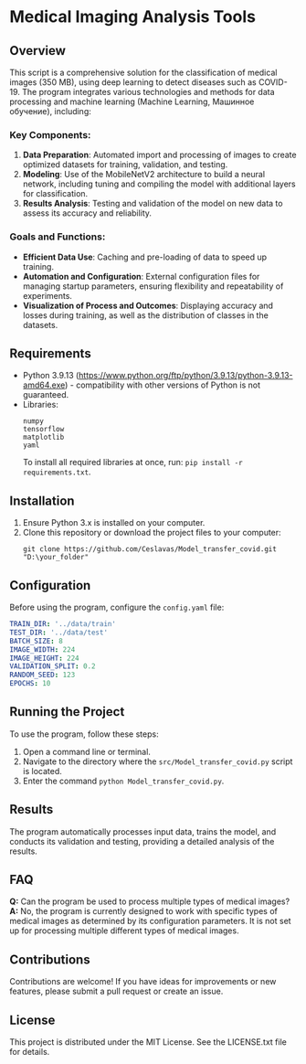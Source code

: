 ﻿
# Medical Imaging Analysis Tools

## Overview
This script is a comprehensive solution for the classification of medical images (350 MB), using deep learning to detect diseases such as COVID-19. The program integrates various technologies and methods for data processing and machine learning (Machine Learning, Машинное обучение), including:

### Key Components:
1. **Data Preparation**: Automated import and processing of images to create optimized datasets for training, validation, and testing.
2. **Modeling**: Use of the MobileNetV2 architecture to build a neural network, including tuning and compiling the model with additional layers for classification.
3. **Results Analysis**: Testing and validation of the model on new data to assess its accuracy and reliability.

### Goals and Functions:
- **Efficient Data Use**: Caching and pre-loading of data to speed up training.
- **Automation and Configuration**: External configuration files for managing startup parameters, ensuring flexibility and repeatability of experiments.
- **Visualization of Process and Outcomes**: Displaying accuracy and losses during training, as well as the distribution of classes in the datasets.

## Requirements
- Python 3.9.13 (https://www.python.org/ftp/python/3.9.13/python-3.9.13-amd64.exe)  - compatibility with other versions of Python is not guaranteed.
- Libraries:
  ```
  numpy
  tensorflow
  matplotlib
  yaml
  ```
  To install all required libraries at once, run: `pip install -r requirements.txt`.

## Installation
1. Ensure Python 3.x is installed on your computer.
2. Clone this repository or download the project files to your computer:
   ```
   git clone https://github.com/Ceslavas/Model_transfer_covid.git "D:\your_folder"
   ```

## Configuration
Before using the program, configure the `config.yaml` file:
```yaml
TRAIN_DIR: '../data/train'
TEST_DIR: '../data/test'
BATCH_SIZE: 8
IMAGE_WIDTH: 224
IMAGE_HEIGHT: 224
VALIDATION_SPLIT: 0.2
RANDOM_SEED: 123
EPOCHS: 10
```

## Running the Project
To use the program, follow these steps:
1. Open a command line or terminal.
2. Navigate to the directory where the `src/Model_transfer_covid.py` script is located.
3. Enter the command `python Model_transfer_covid.py`.

## Results
The program automatically processes input data, trains the model, and conducts its validation and testing, providing a detailed analysis of the results.

## FAQ
**Q:** Can the program be used to process multiple types of medical images?
**A:** No, the program is currently designed to work with specific types of medical images as determined by its configuration parameters. It is not set up for processing multiple different types of medical images.

## Contributions
Contributions are welcome! If you have ideas for improvements or new features, please submit a pull request or create an issue.

## License
This project is distributed under the MIT License. See the LICENSE.txt file for details.
